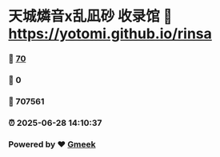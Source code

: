 # 天城燐音x乱凪砂 收录馆 :link: https://yotomi.github.io/rinsa 
### :page_facing_up: [70](https://yotomi.github.io/rinsa/tag.html) 
### :speech_balloon: 0 
### :hibiscus: 707561 
### :alarm_clock: 2025-06-28 14:10:37 
### Powered by :heart: [Gmeek](https://github.com/Meekdai/Gmeek)
